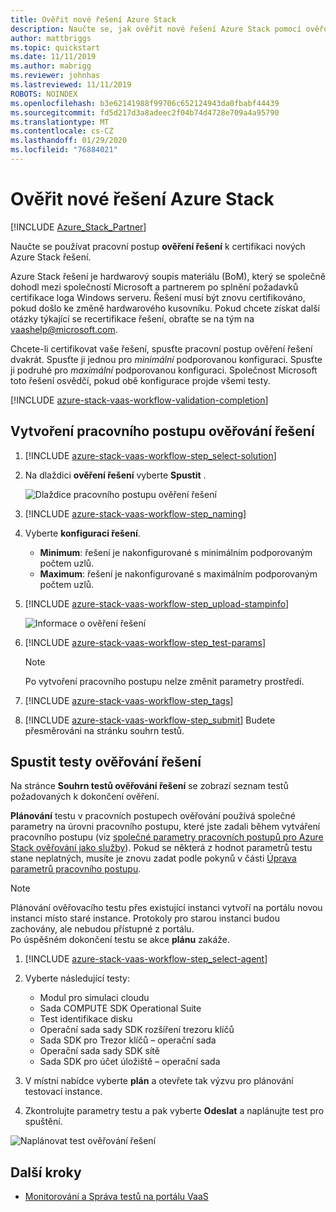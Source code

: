```yaml
---
title: Ověřit nové řešení Azure Stack
description: Naučte se, jak ověřit nové řešení Azure Stack pomocí ověřování jako služby.
author: mattbriggs
ms.topic: quickstart
ms.date: 11/11/2019
ms.author: mabrigg
ms.reviewer: johnhas
ms.lastreviewed: 11/11/2019
ROBOTS: NOINDEX
ms.openlocfilehash: b3e62141988f99706c652124943da0fbabf44439
ms.sourcegitcommit: fd5d217d3a8adeec2f04b74d4728e709a4a95790
ms.translationtype: MT
ms.contentlocale: cs-CZ
ms.lasthandoff: 01/29/2020
ms.locfileid: "76884021"
---
```

# <a name="validate-a-new-azure-stack-solution"></a>Ověřit nové řešení Azure Stack

[!INCLUDE [Azure_Stack_Partner](./includes/azure-stack-partner-appliesto.md)]

Naučte se používat pracovní postup **ověření řešení** k certifikaci nových Azure Stack řešení.

Azure Stack řešení je hardwarový soupis materiálu (BoM), který se společně dohodl mezi společností Microsoft a partnerem po splnění požadavků certifikace loga Windows serveru. Řešení musí být znovu certifikováno, pokud došlo ke změně hardwarového kusovníku. Pokud chcete získat další otázky týkající se recertifikace řešení, obraťte se na tým na [vaashelp@microsoft.com](mailto:vaashelp@microsoft.com).

Chcete-li certifikovat vaše řešení, spusťte pracovní postup ověření řešení dvakrát. Spusťte ji jednou pro *minimální* podporovanou konfiguraci. Spusťte ji podruhé pro *maximální* podporovanou konfiguraci. Společnost Microsoft toto řešení osvědčí, pokud obě konfigurace projde všemi testy.

[!INCLUDE [azure-stack-vaas-workflow-validation-completion](includes/azure-stack-vaas-workflow-validation-completion.md)]

## <a name="create-a-solution-validation-workflow"></a>Vytvoření pracovního postupu ověřování řešení

1. [!INCLUDE [azure-stack-vaas-workflow-step_select-solution](includes/azure-stack-vaas-workflow-step_select-solution.md)]

3. Na dlaždici **ověření řešení** vyberte **Spustit** .

    ![Dlaždice pracovního postupu ověření řešení](media/tile_validation-solution.png)

4. [!INCLUDE [azure-stack-vaas-workflow-step_naming](includes/azure-stack-vaas-workflow-step_naming.md)]

5. Vyberte **konfiguraci řešení**.
    - **Minimum**: řešení je nakonfigurované s minimálním podporovaným počtem uzlů.
    - **Maximum**: řešení je nakonfigurované s maximálním podporovaným počtem uzlů.
6. [!INCLUDE [azure-stack-vaas-workflow-step_upload-stampinfo](includes/azure-stack-vaas-workflow-step_upload-stampinfo.md)]

    ![Informace o ověření řešení](media/workflow_validation-solution_info.png)

7. [!INCLUDE [azure-stack-vaas-workflow-step_test-params](includes/azure-stack-vaas-workflow-step_test-params.md)]

    > [!NOTE]
    > Po vytvoření pracovního postupu nelze změnit parametry prostředí.

8. [!INCLUDE [azure-stack-vaas-workflow-step_tags](includes/azure-stack-vaas-workflow-step_tags.md)]
9. [!INCLUDE [azure-stack-vaas-workflow-step_submit](includes/azure-stack-vaas-workflow-step_submit.md)]
    Budete přesměrováni na stránku souhrn testů.

## <a name="run-solution-validation-tests"></a>Spustit testy ověřování řešení

Na stránce **Souhrn testů ověřování řešení** se zobrazí seznam testů požadovaných k dokončení ověření.

**Plánování** testu v pracovních postupech ověřování používá společné parametry na úrovni pracovního postupu, které jste zadali během vytváření pracovního postupu (viz [společné parametry pracovních postupů pro Azure Stack ověřování jako služby](azure-stack-vaas-parameters.md)). Pokud se některá z hodnot parametrů testu stane neplatných, musíte je znovu zadat podle pokynů v části [Úprava parametrů pracovního postupu](azure-stack-vaas-monitor-test.md#change-workflow-parameters).

> [!NOTE]
> Plánování ověřovacího testu přes existující instanci vytvoří na portálu novou instanci místo staré instance. Protokoly pro starou instanci budou zachovány, ale nebudou přístupné z portálu.  
Po úspěšném dokončení testu se akce **plánu** zakáže.

1. [!INCLUDE [azure-stack-vaas-workflow-step_select-agent](includes/azure-stack-vaas-workflow-step_select-agent.md)]

2. Vyberte následující testy:
    - Modul pro simulaci cloudu
    - Sada COMPUTE SDK Operational Suite
    - Test identifikace disku
    - Operační sada sady SDK rozšíření trezoru klíčů
    - Sada SDK pro Trezor klíčů – operační sada
    - Operační sada sady SDK sítě
    - Sada SDK pro účet úložiště – operační sada

3. V místní nabídce vyberte **plán** a otevřete tak výzvu pro plánování testovací instance.

4. Zkontrolujte parametry testu a pak vyberte **Odeslat** a naplánujte test pro spuštění.

![Naplánovat test ověřování řešení](media/workflow_validation-solution_schedule-test.png)

## <a name="next-steps"></a>Další kroky

- [Monitorování a Správa testů na portálu VaaS](azure-stack-vaas-monitor-test.md)